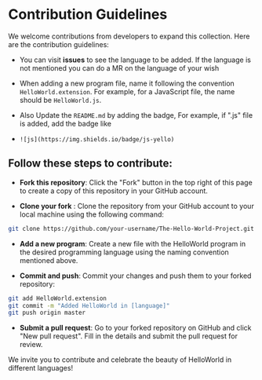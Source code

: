 # Contribution Guidelines
We welcome contributions from developers to expand this collection. Here are the contribution guidelines:
- You can visit **issues** to see the language to be added. If the language is not mentioned you can do a MR on the language of your wish 
- When adding a new program file, name it following the convention `HelloWorld.extension`. For example, for a JavaScript file, the name should be `HelloWorld.js`.

- Also Update the `README.md` by adding the badge, For example, if ".js" file is added, add the badge like
 - `![js](https://img.shields.io/badge/js-yello)`

## Follow these steps to contribute:
- **Fork this repository**: Click the "Fork" button in the top right of this page to create a copy of this repository in your GitHub account.

- **Clone your fork** : Clone the repository from your GitHub account to your local machine using the following command:
```bash
git clone https://github.com/your-username/The-Hello-World-Project.git
```
- **Add a new program**: Create a new file with the HelloWorld program in the desired programming language using the naming convention mentioned above.

- **Commit and push**: Commit your changes and push them to your forked repository:
```bash
git add HelloWorld.extension
git commit -m "Added HelloWorld in [language]"
git push origin master
```

- **Submit a pull request**: Go to your forked repository on GitHub and click "New pull request". Fill in the details and submit the pull request for review.

We invite you to contribute and celebrate the beauty of HelloWorld in different languages!



